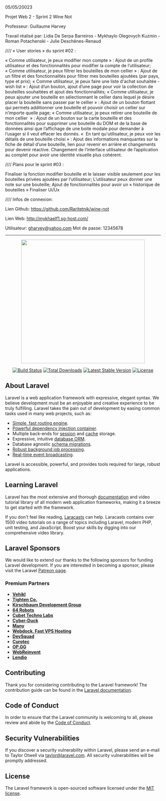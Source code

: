 05/05/20023

Projet Web 2 - Sprint 2
Wine Not


Professeur: Guillaume Harvey

Travail réalisé par: 
Lidia De Serpa Barreiros - Mykhaylo Olegovych Kuzmin -
Roman Potachenski - Julie Deschênes-Renaud 


//// « User stories » du sprint #02 :

« Comme utilisateur, je peux modifier mon compte » : Ajout de un profile utilisateur et des fonctionnalités pour modifier la compte de l’utilisateur;
« Comme utilisateur, je peux filtrer les bouteilles de mon cellier » : Ajout de un filtre et des fonctionnalités pour filtrer mes bouteilles ajoutées (par pays, type et prix);
« Comme utilisateur, je peux faire une liste d'achat souhaitée - wish list » : Ajout d’un bouton, ajout d’une page pour voir la collection de bouteilles souhaitées et  ajout des fonctionnalités;
« Comme utilisateur, je peux ajouter une bouteille en sélectionnant le cellier dans lequel je désire placer la bouteille sans passer par le cellier » : Ajout de un bouton flottant qui permets additionner une bouteille et pouvoir choisir un cellier sur n’importe quelle page;
« Comme utilisateur, je peux retirer une bouteille de mon cellier  » : Ajout de un bouton sur la carte bouteille et des fonctionnalités pour supprimer une bouteille du DOM et de la base de données ainsi que l’affichage de une boite modale pour demander à l’usager si il veut effacer les donnés.
«  En tant qu'utilisateur, je peux voir les détails de une bouteille choisi » : Ajout des informations manquantes sur la fiche de détail d’une bouteille, lien pour revenir en arrière et changements pour devenir réactive.
Changement de l‘interface utilisateur de l’application au complet pour avoir une identité visuelle plus cohérent.


//// Plans pour le sprint #03 :

Finaliser la fonction modifier bouteille et le laisser visible seulement pour les bouteilles privées ajoutées par l’utilisateur;
L’utilisateur peux donner une note sur une bouteille;
Ajout de fonctionnalités pour avoir un « historique de bouteilles » 
Finaliser Ui/Ux


//// Infos de connexion:

Lien  Github: 
https://github.com/Raritetnik/wine-not

Lien  Web:
http://mykhaelf1.sg-host.com/

Utilisateur: gharvey@yahoo.com
Mot de passe: 12345678


------------------------------------

<p align="center"><a href="https://laravel.com" target="_blank"><img src="https://raw.githubusercontent.com/laravel/art/master/logo-lockup/5%20SVG/2%20CMYK/1%20Full%20Color/laravel-logolockup-cmyk-red.svg" width="400"></a></p>

<p align="center">
<a href="https://travis-ci.org/laravel/framework"><img src="https://travis-ci.org/laravel/framework.svg" alt="Build Status"></a>
<a href="https://packagist.org/packages/laravel/framework"><img src="https://img.shields.io/packagist/dt/laravel/framework" alt="Total Downloads"></a>
<a href="https://packagist.org/packages/laravel/framework"><img src="https://img.shields.io/packagist/v/laravel/framework" alt="Latest Stable Version"></a>
<a href="https://packagist.org/packages/laravel/framework"><img src="https://img.shields.io/packagist/l/laravel/framework" alt="License"></a>
</p>

## About Laravel

Laravel is a web application framework with expressive, elegant syntax. We believe development must be an enjoyable and creative experience to be truly fulfilling. Laravel takes the pain out of development by easing common tasks used in many web projects, such as:

- [Simple, fast routing engine](https://laravel.com/docs/routing).
- [Powerful dependency injection container](https://laravel.com/docs/container).
- Multiple back-ends for [session](https://laravel.com/docs/session) and [cache](https://laravel.com/docs/cache) storage.
- Expressive, intuitive [database ORM](https://laravel.com/docs/eloquent).
- Database agnostic [schema migrations](https://laravel.com/docs/migrations).
- [Robust background job processing](https://laravel.com/docs/queues).
- [Real-time event broadcasting](https://laravel.com/docs/broadcasting).

Laravel is accessible, powerful, and provides tools required for large, robust applications.

## Learning Laravel

Laravel has the most extensive and thorough [documentation](https://laravel.com/docs) and video tutorial library of all modern web application frameworks, making it a breeze to get started with the framework.

If you don't feel like reading, [Laracasts](https://laracasts.com) can help. Laracasts contains over 1500 video tutorials on a range of topics including Laravel, modern PHP, unit testing, and JavaScript. Boost your skills by digging into our comprehensive video library.

## Laravel Sponsors

We would like to extend our thanks to the following sponsors for funding Laravel development. If you are interested in becoming a sponsor, please visit the Laravel [Patreon page](https://patreon.com/taylorotwell).

### Premium Partners

- **[Vehikl](https://vehikl.com/)**
- **[Tighten Co.](https://tighten.co)**
- **[Kirschbaum Development Group](https://kirschbaumdevelopment.com)**
- **[64 Robots](https://64robots.com)**
- **[Cubet Techno Labs](https://cubettech.com)**
- **[Cyber-Duck](https://cyber-duck.co.uk)**
- **[Many](https://www.many.co.uk)**
- **[Webdock, Fast VPS Hosting](https://www.webdock.io/en)**
- **[DevSquad](https://devsquad.com)**
- **[Curotec](https://www.curotec.com/services/technologies/laravel/)**
- **[OP.GG](https://op.gg)**
- **[WebReinvent](https://webreinvent.com/?utm_source=laravel&utm_medium=github&utm_campaign=patreon-sponsors)**
- **[Lendio](https://lendio.com)**

## Contributing

Thank you for considering contributing to the Laravel framework! The contribution guide can be found in the [Laravel documentation](https://laravel.com/docs/contributions).

## Code of Conduct

In order to ensure that the Laravel community is welcoming to all, please review and abide by the [Code of Conduct](https://laravel.com/docs/contributions#code-of-conduct).

## Security Vulnerabilities

If you discover a security vulnerability within Laravel, please send an e-mail to Taylor Otwell via [taylor@laravel.com](mailto:taylor@laravel.com). All security vulnerabilities will be promptly addressed.

## License

The Laravel framework is open-sourced software licensed under the [MIT license](https://opensource.org/licenses/MIT).
